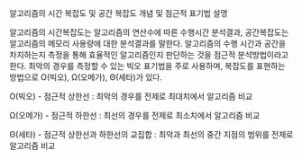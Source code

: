알고리즘의 시간 복잡도 및 공간 복잡도 개념 및 점근적 표기법 설명

알고리즘의 시간복잡도는 알고리즘의 연산수에 따른 수행시간 분석결과, 공간복잡도는 알고리즘의 메모리 사용량에 대한 분석결과를 말한다. 알고리즘의 수행 시간과 공간을 차지하는지 측정을 통해 효율적인 알고리즘인지 판단하는 것을 점근적 분석방법이라고 한다. 최악의 경우를 측정할 수 있는 빅오 표기법을 주로 사용하며, 복잡도를 표현하는 방법으로  O(빅오), Ω(오메가), Θ(세타)가 있다.  

O(빅오) - 점근적 상한선 : 최악의 경우를 전제로 최대치에서 알고리즘 비교

Ω(오메가) - 점근적 하한선 : 최선의 경우를 전제로 최소치에서 알고리즘 비교

Θ(세타) - 점근적 상한선과 하한선의 교집합 : 최악과 최선의 중간 지점의 범위를 전제로 알고리즘 비교


